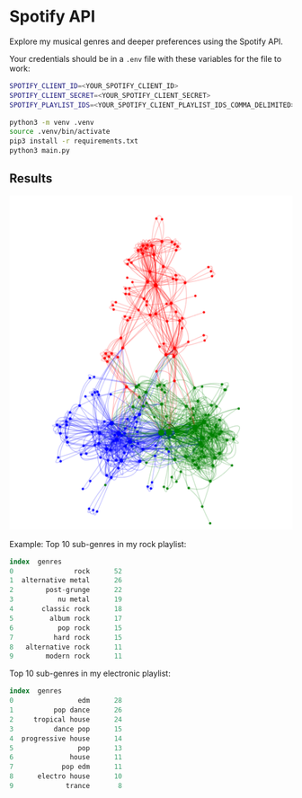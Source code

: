 # Spotify API

Explore my musical genres and deeper preferences using the Spotify API.

Your credentials should be in a `.env` file with these variables for the file to work:

```bash
SPOTIFY_CLIENT_ID=<YOUR_SPOTIFY_CLIENT_ID>
SPOTIFY_CLIENT_SECRET=<YOUR_SPOTIFY_CLIENT_SECRET>
SPOTIFY_PLAYLIST_IDS=<YOUR_SPOTIFY_CLIENT_PLAYLIST_IDS_COMMA_DELIMITED>
```



```bash
python3 -m venv .venv
source .venv/bin/activate
pip3 install -r requirements.txt
python3 main.py
```


## Results

<img src="./assets/music_graph.png" alt="music" width="600"/>

Example:
Top 10 sub-genres in my rock playlist:


```sql
index  genres
0               rock      52
1  alternative metal      26
2        post-grunge      22
3           nu metal      19
4       classic rock      18
5         album rock      17
6           pop rock      15
7          hard rock      15
8   alternative rock      11
9        modern rock      11
```

Top 10 sub-genres in my electronic playlist:


```sql
index  genres
0                edm      28
1          pop dance      26
2     tropical house      24
3          dance pop      15
4  progressive house      14
5                pop      13
6              house      11
7            pop edm      11
8      electro house      10
9             trance       8

```